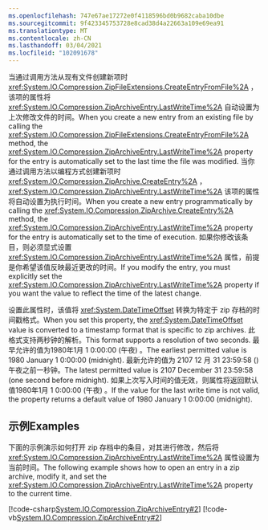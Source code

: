 ```yaml
---
ms.openlocfilehash: 747e67ae17272e0f4118596bd0b9682caba10dbe
ms.sourcegitcommit: 9f423345753728e8cad38d4a22663a109e69ea91
ms.translationtype: MT
ms.contentlocale: zh-CN
ms.lasthandoff: 03/04/2021
ms.locfileid: "102091678"
---
```

<span data-ttu-id="19667-101">当通过调用方法从现有文件创建新项时 <xref:System.IO.Compression.ZipFileExtensions.CreateEntryFromFile%2A> ，该项的属性将 <xref:System.IO.Compression.ZipArchiveEntry.LastWriteTime%2A> 自动设置为上次修改文件的时间。</span><span class="sxs-lookup"><span data-stu-id="19667-101">When you create a new entry from an existing file by calling the <xref:System.IO.Compression.ZipFileExtensions.CreateEntryFromFile%2A> method, the <xref:System.IO.Compression.ZipArchiveEntry.LastWriteTime%2A> property for the entry is automatically set to the last time the file was modified.</span></span> <span data-ttu-id="19667-102">当你通过调用方法以编程方式创建新项时 <xref:System.IO.Compression.ZipArchive.CreateEntry%2A> ， <xref:System.IO.Compression.ZipArchiveEntry.LastWriteTime%2A> 该项的属性将自动设置为执行时间。</span><span class="sxs-lookup"><span data-stu-id="19667-102">When you create a new entry programmatically by calling the <xref:System.IO.Compression.ZipArchive.CreateEntry%2A> method, the <xref:System.IO.Compression.ZipArchiveEntry.LastWriteTime%2A> property for the entry is automatically set to the time of execution.</span></span> <span data-ttu-id="19667-103">如果你修改该条目，则必须显式设置 <xref:System.IO.Compression.ZipArchiveEntry.LastWriteTime%2A> 属性，前提是你希望该值反映最近更改的时间。</span><span class="sxs-lookup"><span data-stu-id="19667-103">If you modify the entry, you must explicitly set the <xref:System.IO.Compression.ZipArchiveEntry.LastWriteTime%2A> property if you want the value to reflect the time of the latest change.</span></span>

<span data-ttu-id="19667-104">设置此属性时，该值将 <xref:System.DateTimeOffset> 转换为特定于 zip 存档的时间戳格式。</span><span class="sxs-lookup"><span data-stu-id="19667-104">When you set this property, the <xref:System.DateTimeOffset> value is converted to a timestamp format that is specific to zip archives.</span></span> <span data-ttu-id="19667-105">此格式支持两秒钟的解析。</span><span class="sxs-lookup"><span data-stu-id="19667-105">This format supports a resolution of two seconds.</span></span> <span data-ttu-id="19667-106">最早允许的值为1980年1月 1 0:00:00 (午夜) 。</span><span class="sxs-lookup"><span data-stu-id="19667-106">The earliest permitted value is 1980 January 1 0:00:00 (midnight).</span></span> <span data-ttu-id="19667-107">最新允许的值为 2107 12 月 31 23:59:58 () 午夜之前一秒钟。</span><span class="sxs-lookup"><span data-stu-id="19667-107">The latest permitted value is 2107 December 31 23:59:58 (one second before midnight).</span></span> <span data-ttu-id="19667-108">如果上次写入时间的值无效，则属性将返回默认值1980年1月 1 0:00:00 (午夜) 。</span><span class="sxs-lookup"><span data-stu-id="19667-108">If the value for the last write time is not valid, the property returns a default value of 1980 January 1 0:00:00 (midnight).</span></span>

## <a name="examples"></a><span data-ttu-id="19667-109">示例</span><span class="sxs-lookup"><span data-stu-id="19667-109">Examples</span></span>

<span data-ttu-id="19667-110">下面的示例演示如何打开 zip 存档中的条目，对其进行修改，然后将 <xref:System.IO.Compression.ZipArchiveEntry.LastWriteTime%2A> 属性设置为当前时间。</span><span class="sxs-lookup"><span data-stu-id="19667-110">The following example shows how to open an entry in a zip archive, modify it, and set the <xref:System.IO.Compression.ZipArchiveEntry.LastWriteTime%2A> property to the current time.</span></span>

[!code-csharp[System.IO.Compression.ZipArchiveEntry#2](~/samples/snippets/csharp/VS_Snippets_CLR_System/system.io.compression.ziparchiveentry/cs/program2.cs#2)]
[!code-vb[System.IO.Compression.ZipArchiveEntry#2](~/samples/snippets/visualbasic/VS_Snippets_CLR_System/system.io.compression.ziparchiveentry/vb/program2.vb#2)]
